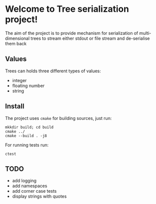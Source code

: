 # Welcome to Tree serialization project!
The aim of the project is to provide mechanism for serialization of multi-dimensional
 trees to stream either stdout or file stream and de-serialise them back

## Values
Trees can holds three different types of values:
  - integer
  - floating number
  - string

## Install
The project uses `cmake` for building sources, just run:
```
mkkdir build; cd build
cmake ../
cmake --build . -j8
```
For running tests run:
```
ctest
```

## TODO
  - add logging
  - add namespaces
  - add corner case tests
  - display strings with quotes